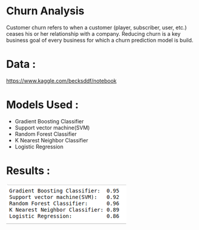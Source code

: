 
# Churn Analysis

Customer churn refers to when a customer (player, subscriber, user, etc.) ceases his or her relationship with a company.
Reducing churn is a key business goal of every business for which a churn prediction model is build.

# Data :
https://www.kaggle.com/becksddf/notebook

# Models Used : 

* Gradient Boosting Classifier
* Support vector machine(SVM)
* Random Forest Classifier
* K Nearest Neighbor Classifier
* Logistic Regression

# Results :
![Results](results.png)